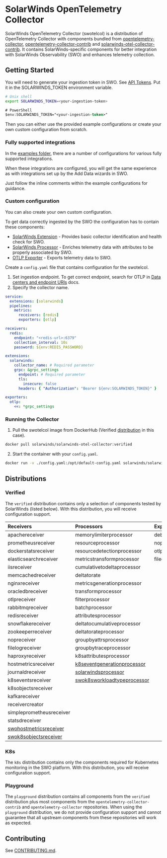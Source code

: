 # SolarWinds OpenTelemetry Collector

SolarWinds OpenTelemetry Collector (swotelcol) is a distribution of OpenTelemetry Collector with components
bundled from [opentelemetry-collector], [opentelemetry-collector-contrib] and [solarwinds-otel-collector-contrib].
It contains SolarWinds-specific components for better integration with SolarWinds Observability (SWO) and enhances telemetry collection.

[opentelemetry-collector]: https://github.com/open-telemetry/opentelemetry-collector
[opentelemetry-collector-contrib]: https://github.com/open-telemetry/opentelemetry-collector-contrib
[solarwinds-otel-collector-contrib]: https://github.com/solarwinds/solarwinds-otel-collector-contrib

## Getting Started

You will need to generate your ingestion token in SWO. See [API Tokens](https://documentation.solarwinds.com/en/success_center/observability/content/settings/api-tokens.htm).
Put it in the SOLARWINDS_TOKEN environment variable.

```sh
# Unix shell
export SOLARWINDS_TOKEN=<your-ingestion-token>
```

```ps
# PowerShell
$env:SOLARWINDS_TOKEN="<your-ingestion-token>"
```

Then you can either use the provided example configurations or create your own custom configuration from scratch.

### Fully supported integrations

In the [examples folder](/examples/integrations/), there are a number of configurations for various fully supported integrations.

When these integrations are configured, you will get the same experience as with integrations set up by the Add Data wizards in SWO.

Just follow the inline comments within the example configurations for guidance.

### Custom configuration

You can also create your own custom configuration.

To get data correctly ingested by the SWO the configuration has to contain these components:

- [SolarWinds Extension](https://github.com/solarwinds/solarwinds-otel-collector-contrib/tree/main/extension/solarwindsextension) - Provides basic collector identification and health check for SWO.
- [SolarWinds Processor](https://github.com/solarwinds/solarwinds-otel-collector-contrib/tree/main/processor/solarwindsprocessor) - Enriches telemetry data with attributes to be properly associated by SWO.
- [OTLP Exporter](https://github.com/open-telemetry/opentelemetry-collector/blob/main/exporter/otlpexporter) - Exports telemetry data to SWO.

Create a `config.yaml` file that contains configuration for the swotelcol.

1.  Set ingestion endpoint. To get correct endpoint, search for OTLP in [Data centers and endpoint URIs](https://documentation.solarwinds.com/en/success_center/observability/content/system_requirements/endpoints.htm) docs.
2.  Specify the collector name.

```yaml
service:
  extensions: [solarwinds]
  pipelines:
    metrics:
      receivers: [redis]
      exporters: [otlp]

receivers:
  redis:
    endpoint: "<redis-url>:6379"
    collection_interval: 10s
    password: ${env:REDIS_PASSWORD}

extensions:
  solarwinds:
    collector_name: # Required parameter
    grpc: &grpc_settings
      endpoint: # Required parameter
      tls:
        insecure: false
      headers: { "Authorization": "Bearer ${env:SOLARWINDS_TOKEN}" }

exporters:
  otlp:
    <<: *grpc_settings
```

### Running the Collector

1. Pull the swotelcol image from DockerHub (Verified [distribution](#distributions) in this case).

```sh
docker pull solarwinds/solarwinds-otel-collector:verified
```

2. Start the container with your `config.yaml`.

```sh
docker run -v ./config.yaml:/opt/default-config.yaml solarwinds/solarwinds-otel-collector:verified
```

## Distributions

### Verified

The `verified` distribution contains only a selection of components tested by SolarWinds (listed below). With this distribution, you will receive configuration support.

| Receivers                                                                                                                           | Processors                                                                                                                                     | Exporters     | Extensions                                                                                                                                             | Connectors                                                                                                                                 |
|:------------------------------------------------------------------------------------------------------------------------------------|:-----------------------------------------------------------------------------------------------------------------------------------------------|:--------------|:-------------------------------------------------------------------------------------------------------------------------------------------------------|:-------------------------------------------------------------------------------------------------------------------------------------------|
| apachereceiver                                                                                                                      | memorylimiterprocessor                                                                                                                         | debugexporter | [solarwindsextension](./extension/solarwindsextension)                                                                                                 | forwardconnector                                                                                                                           |
| prometheusreceiver                                                                                                                  | resourceprocessor                                                                                                                              | nopexporter   | memorylimiterextension                                                                                                                                 | routingconnector                                                                                                                           |
| dockerstatsreceiver                                                                                                                 | resourcedetectionprocessor                                                                                                                     | otlpexporter  | healthcheckextension                                                                                                                                   | [solarwindsentityconnector](https://github.com/solarwinds/solarwinds-otel-collector-contrib/tree/main/connector/solarwindsentityconnector) |
| elasticsearchreceiver                                                                                                               | metricstransformprocessor                                                                                                                      | fileexporter  | k8sobserver                                                                                                                                            |                                                                                                                                            |
| iisreceiver                                                                                                                         | cumulativetodeltaprocessor                                                                                                                     |               | [solarwindsapmsettingsextension](https://github.com/open-telemetry/opentelemetry-collector-contrib/tree/main/extension/solarwindsapmsettingsextension) |                                                                                                                                            |
| memcachedreceiver                                                                                                                   | deltatorate                                                                                                                                    |               | filestorage                                                                                                                                            |                                                                                                                                            |
| nginxreceiver                                                                                                                       | metricsgenerationprocessor                                                                                                                     |               |
| oracledbreceiver                                                                                                                    | transformprocessor                                                                                                                             |               |
| otlpreceiver                                                                                                                        | filterprocessor                                                                                                                                |               |
| rabbitmqreceiver                                                                                                                    | batchprocessor                                                                                                                                 |               |
| redisreceiver                                                                                                                       | attributesprocessor                                                                                                                            |               |
| snowflakereceiver                                                                                                                   | deltatocumulativeprocessor                                                                                                                     |               |
| zookeeperreceiver                                                                                                                   | deltatorateprocessor                                                                                                                           |               |
| nopreceiver                                                                                                                         | groupbyattrsprocessor                                                                                                                          |               |
| filelogreceiver                                                                                                                     | groupbytraceprocessor                                                                                                                          |               |
| haproxyreceiver                                                                                                                     | k8sattributesprocessor                                                                                                                         |               |
| hostmetricsreceiver                                                                                                                 | [k8seventgenerationprocessor](https://github.com/solarwinds/solarwinds-otel-collector-contrib/tree/main/processor/k8seventgenerationprocessor) |               |
| journaldreceiver                                                                                                                    | [solarwindsprocessor](https://github.com/solarwinds/solarwinds-otel-collector-contrib/tree/main/processor/solarwindsprocessor)                 |               |
| k8seventsreceiver                                                                                                                   | [swok8sworkloadtypeprocessor](https://github.com/solarwinds/solarwinds-otel-collector-contrib/tree/main/processor/swok8sworkloadtypeprocessor) |               |                                                                                                                                                        |                                                                                                                                            |
| k8sobjectsreceiver                                                                                                                  |                                                                                                                                                |               |                                                                                                                                                        |                                                                                                                                            |
| kafkareceiver                                                                                                                       |                                                                                                                                                |               |                                                                                                                                                        |                                                                                                                                            |
| receivercreator                                                                                                                     |                                                                                                                                                |               |                                                                                                                                                        |                                                                                                                                            |
| simpleprometheusreceiver                                                                                                            |                                                                                                                                                |               |                                                                                                                                                        |                                                                                                                                            |
| statsdreceiver                                                                                                                      |                                                                                                                                                |               |                                                                                                                                                        |                                                                                                                                            |
| [swohostmetricsreceiver](https://github.com/solarwinds/solarwinds-otel-collector-contrib/tree/main/receiver/swohostmetricsreceiver) |                                                                                                                                                |               |                                                                                                                                                        |                                                                                                                                            |
| [swok8sobjectsreceiver](https://github.com/solarwinds/solarwinds-otel-collector-contrib/tree/main/receiver/swok8sobjectsreceiver)   |                                                                                                                                                |               |                                                                                                                                                        |                                                                                                                                            |

### K8s

The `k8s` distribution contains only the components required for Kubernetes monitoring in the SWO platform. With this distribution, you will receive configuration support.

### Playground

The `playground` distribution contains all components from the `verified` distribution plus most components from the `opentelemetry-collector-contrib` and `opentelemetry-collector` repositories. When using the `playground` distribution, we do not provide configuration support and cannot guarantee that all upstream components from these repositories will work as expected.

## Contributing

See [CONTRIBUTING.md](./CONTRIBUTING.md).
